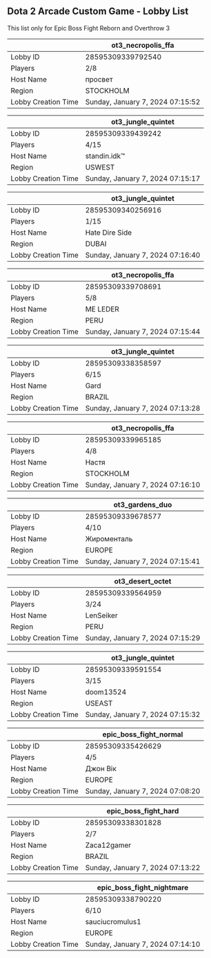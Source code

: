## Dota 2 Arcade Custom Game - Lobby List

This list only for Epic Boss Fight Reborn and Overthrow 3

|  | ot3_necropolis_ffa |
| ------ | ------ |
| Lobby ID | 28595309339792540 |
| Players | 2/8 |
| Host Name | просвет |
| Region | STOCKHOLM |
| Lobby Creation Time | Sunday, January 7, 2024 07:15:52 |


|  | ot3_jungle_quintet |
| ------ | ------ |
| Lobby ID | 28595309339439242 |
| Players | 4/15 |
| Host Name | standin.idk™ |
| Region | USWEST |
| Lobby Creation Time | Sunday, January 7, 2024 07:15:17 |


|  | ot3_jungle_quintet |
| ------ | ------ |
| Lobby ID | 28595309340256916 |
| Players | 1/15 |
| Host Name | Hate Dire Side |
| Region | DUBAI |
| Lobby Creation Time | Sunday, January 7, 2024 07:16:40 |


|  | ot3_necropolis_ffa |
| ------ | ------ |
| Lobby ID | 28595309339708691 |
| Players | 5/8 |
| Host Name | ME LEDER |
| Region | PERU |
| Lobby Creation Time | Sunday, January 7, 2024 07:15:44 |


|  | ot3_jungle_quintet |
| ------ | ------ |
| Lobby ID | 28595309338358597 |
| Players | 6/15 |
| Host Name | Gard |
| Region | BRAZIL |
| Lobby Creation Time | Sunday, January 7, 2024 07:13:28 |


|  | ot3_necropolis_ffa |
| ------ | ------ |
| Lobby ID | 28595309339965185 |
| Players | 4/8 |
| Host Name | Настя |
| Region | STOCKHOLM |
| Lobby Creation Time | Sunday, January 7, 2024 07:16:10 |


|  | ot3_gardens_duo |
| ------ | ------ |
| Lobby ID | 28595309339678577 |
| Players | 4/10 |
| Host Name | Жироменталь |
| Region | EUROPE |
| Lobby Creation Time | Sunday, January 7, 2024 07:15:41 |


|  | ot3_desert_octet |
| ------ | ------ |
| Lobby ID | 28595309339564959 |
| Players | 3/24 |
| Host Name | LenSeiker |
| Region | PERU |
| Lobby Creation Time | Sunday, January 7, 2024 07:15:29 |


|  | ot3_jungle_quintet |
| ------ | ------ |
| Lobby ID | 28595309339591554 |
| Players | 3/15 |
| Host Name | doom13524 |
| Region | USEAST |
| Lobby Creation Time | Sunday, January 7, 2024 07:15:32 |


|  | epic_boss_fight_normal |
| ------ | ------ |
| Lobby ID | 28595309335426629 |
| Players | 4/5 |
| Host Name | Джон Вік |
| Region | EUROPE |
| Lobby Creation Time | Sunday, January 7, 2024 07:08:20 |


|  | epic_boss_fight_hard |
| ------ | ------ |
| Lobby ID | 28595309338301828 |
| Players | 2/7 |
| Host Name | Zaca12gamer |
| Region | BRAZIL |
| Lobby Creation Time | Sunday, January 7, 2024 07:13:22 |


|  | epic_boss_fight_nightmare |
| ------ | ------ |
| Lobby ID | 28595309338790220 |
| Players | 6/10 |
| Host Name | sauciucromulus1 |
| Region | EUROPE |
| Lobby Creation Time | Sunday, January 7, 2024 07:14:10 |



